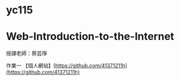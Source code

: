 # yc115

# Web-Introduction-to-the-Internet

授課老師：蔡芸琤

作業一
【個人網站】[https://github.com/41371211h](https://github.com/41371211h)
